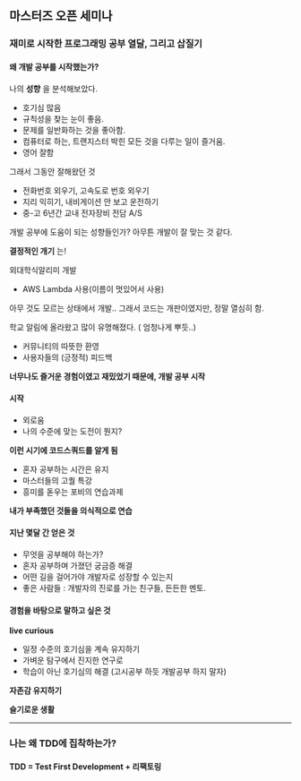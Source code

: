 마스터즈 오픈 세미나
--------------------

### 재미로 시작한 프로그래밍 공부 열달, 그리고 삽질기

#### 왜 개발 공부를 시작했는가?

나의 **성향** 을 분석해보았다.

-	호기심 많음
-	규칙성을 찾는 눈이 좋음.
-	문제를 일반화하는 것을 좋아함.
-	컴퓨터로 하는, 트랜지스터 박힌 모든 것을 다루는 일이 즐거움.
-	영어 잘함

그래서 그동안 잘해왔던 것

-	전화번호 외우기, 고속도로 번호 외우기
-	지리 익히기, 내비게이션 안 보고 운전하기
-	중-고 6년간 교내 전자장비 전담 A/S

개발 공부에 도움이 되는 성향들인가? 아무튼 개발이 잘 맞는 것 같다.

**결정적인 개기** 는!

외대학식알리미 개발

-	AWS Lambda 사용(이름이 멋있어서 사용)

아무 것도 모르는 상태에서 개발.. 그래서 코드는 개판이였지만, 정말 열심히 함.

학교 알림에 올라왔고 많이 유명해졌다. ( 엄청나게 뿌듯..)

-	커뮤니티의 따뜻한 환영
-	사용자들의 (긍정적) 피드백

**너무나도 즐거운 경험이였고 재밌었기 때문에, 개발 공부 시작**

#### 시작

-	외로움
-	나의 수준에 맞는 도전이 뭔지?

**이런 시기에 코드스쿼드를 알게 됨**

-	혼자 공부하는 시간은 유지
-	마스터들의 고퀄 특강
-	흥미를 돋우는 포비의 연습과제

**내가 부족했던 것들을 의식적으로 연습**

#### 지난 몇달 간 얻은 것

-	무엇을 공부해야 하는가?
-	혼자 공부하며 가졌던 궁금증 해결
-	어떤 길을 걸어가야 개발자로 성장할 수 있는지
-	좋은 사람들 : 개발자의 진로를 가는 친구들, 든든한 멘토.

#### 경험을 바탕으로 말하고 싶은 것

**live curious**

-	일정 수준의 호기심을 계속 유지하기
-	가벼운 탐구에서 진지한 연구로
-	학습이 아닌 호기심의 해결 (고시공부 하듯 개발공부 하지 말자)

**자존감 유지하기**

**슬기로운 생활**

---

### 나는 왜 TDD에 집착하는가?

#### TDD = Test First Development + 리팩토링
